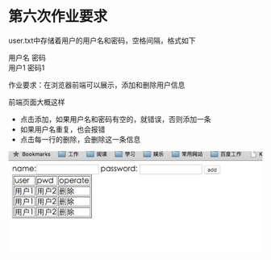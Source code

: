 # 第六次作业要求



user.txt中存储着用户的用户名和密码，空格间隔，格式如下

用户名 密码
<br>
用户1 密码1

作业要求：在浏览器前端可以展示，添加和删除用户信息

前端页面大概这样

* 点击添加，如果用户名和密码有空的，就错误，否则添加一条
* 如果用户名重复，也会报错
* 点击每一行的删除，会删除这一条信息

![](./zuoye.jpg)